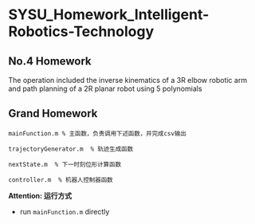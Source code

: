 # SYSU_Homework_Intelligent-Robotics-Technology
## No.4 Homework
 The operation included the inverse kinematics of a 3R elbow robotic arm and path planning of a 2R planar robot using 5 polynomials

## Grand Homework
```
mainFunction.m % 主函数，负责调用下述函数，并完成csv输出
```

```
trajectoryGenerator.m  % 轨迹生成函数
```

```
nextState.m  % 下一时刻位形计算函数
```

```
controller.m  % 机器人控制器函数
```

**Attention: 运行方式**

- run `mainFunction.m` directly
